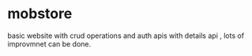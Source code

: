 # mobstore
basic website with crud operations and auth apis with details api , lots of improvmnet can be done.
